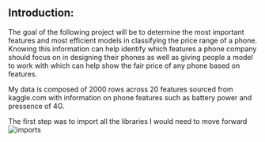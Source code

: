 ## **Introduction**:

The goal of the following project will be to determine the most important features and most efficient models in classifying the price range of a phone. Knowing this information can help identify which features a phone company should focus on in designing their phones as well as giving people a model to work with which can help show the fair price of any phone based on features.

My data is composed of 2000 rows across 20 features sourced from kaggle.com with information on phone features such as battery power and pressence of 4G.

The first step was to import all the libraries I would need to move forward
![imports](Mod_5_P/images/imports.png)